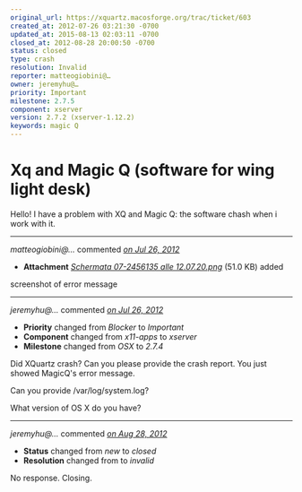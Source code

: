 ```yaml
---
original_url: https://xquartz.macosforge.org/trac/ticket/603
created_at: 2012-07-26 03:21:30 -0700
updated_at: 2015-08-13 02:03:11 -0700
closed_at: 2012-08-28 20:00:50 -0700
status: closed
type: crash
resolution: Invalid
reporter: matteogiobini@…
owner: jeremyhu@…
priority: Important
milestone: 2.7.5
component: xserver
version: 2.7.2 (xserver-1.12.2)
keywords: magic Q
---
```


Xq and Magic Q (software for wing light desk)
=============================================


Hello! I have a problem with XQ and Magic Q: the software chash when i work with it.



---

*matteogiobini@…* commented *[on Jul 26, 2012](https://xquartz.macosforge.org/trac/attachment/ticket/603/Schermata%2007-2456135%20alle%2012.07.20.png "July 26, 2012 at 3:22 AM PDT")*

-   **Attachment** *[Schermata 07-2456135 alle 12.07.20.png](../attachment/ticket/603/Schermata%2007-2456135%20alle%2012.07.20.png)* (51.0 KB) added

screenshot of error message



---

*jeremyhu@…* commented *[on Jul 26, 2012](https://xquartz.macosforge.org/trac/ticket/603#comment:1 "July 26, 2012 at 9:16 AM PDT")*

-   **Priority** changed from *Blocker* to *Important*
-   **Component** changed from *x11-apps* to *xserver*
-   **Milestone** changed from *OSX* to *2.7.4*

Did XQuartz crash? Can you please provide the crash report. You just showed MagicQ's error message.

Can you provide /var/log/system.log?

What version of OS X do you have?



---

*jeremyhu@…* commented *[on Aug 28, 2012](https://xquartz.macosforge.org/trac/ticket/603#comment:2 "August 28, 2012 at 8:00 PM PDT")*

-   **Status** changed from *new* to *closed*
-   **Resolution** changed from to *invalid*

No response. Closing.




